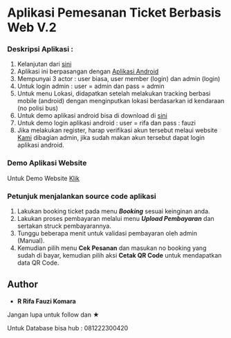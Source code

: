# Aplikasi Pemesanan Ticket Berbasis Web V.2

### Deskripsi Aplikasi :
1.  Kelanjutan dari <a href="https://github.com/rrifafauzikomara/BookingTicketWebBasedV.1">sini</a>
2.  Aplikasi ini berpasangan dengan <a href="https://github.com/rrifafauzikomara/TrackingApp">Aplikasi Android</a>
2.  Mempunyai 3 actor : user biasa, user member (login) dan admin (login)
3.  Untuk login admin : user = admin dan pass = admin
4.  Untuk menu Lokasi, didapatkan setelah melakukan tracking berbasi mobile (android) dengan menginputkan lokasi berdasarkan id kendaraan (no polisi bus)
5.  Untuk demo aplikasi android bisa di download di <a href="https://drive.google.com/open?id=18y97hdUn3PcDtWGa0ia4rhgtlrdo24Jd">sini</a>
6.  Untuk demo login aplikasi android : user = rifa dan pass : fauzi
7.  Jika melakukan register, harap verifikasi akun tersebut melaui website <a href="http://r-fauzi.xyz">Kami</a> dibagian admin, jika sudah makan akun tersebut dapat login aplikasi android.

### Demo Aplikasi Website
Untuk Demo Website <a href="http://r-fauzi.xyz">Klik</a>

### Petunjuk menjalankan source code aplikasi
1. Lakukan booking ticket pada menu ***Booking*** sesuai keinginan anda.
2. Lakukan proses pembayaran melalui menu ***Upload Pembayaran*** dan sertakan struck pembayarannya.
3. Tunggu beberapa menit untuk validasi pembayaran oleh admin (Manual).
3. Kemudian pilih menu **Cek Pesanan** dan masukan no booking yang sudah di bayar, kemudian pilih aksi **Cetak QR Code** untuk mendapatkan data QR Code.

## Author

* **R Rifa Fauzi Komara**

Jangan lupa untuk follow dan ★


Untuk Database bisa hub : 081222300420
